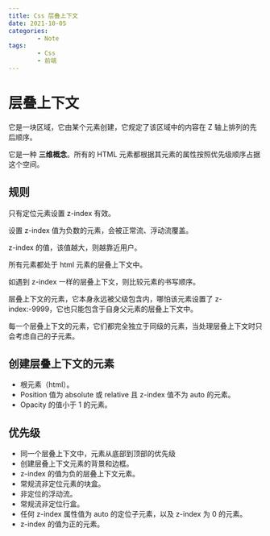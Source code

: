 ```yaml
---
title: Css 层叠上下文
date: 2021-10-05
categories:
        - Note
tags:
        - Css
        - 前端
---
```


# 层叠上下文

它是一块区域，它由某个元素创建，它规定了该区域中的内容在 Z 轴上排列的先后顺序。

它是一种 **三维概念**。所有的 HTML 元素都根据其元素的属性按照优先级顺序占据这个空间。

## 规则

只有定位元素设置 z-index 有效。

设置 z-index 值为负数的元素，会被正常流、浮动流覆盖。

z-index 的值，该值越大，则越靠近用户。

所有元素都处于 html 元素的层叠上下文中。

如遇到 z-index 一样的层叠上下文，则比较元素的书写顺序。

层叠上下文的元素，它本身永远被父级包含内，哪怕该元素设置了 z-index:-9999，它也只能包含于自身父元素的层叠上下文中。

每一个层叠上下文的元素，它们都完全独立于同级的元素，当处理层叠上下文时只会考虑自己的子元素。

## 创建层叠上下文的元素

- 根元素（html）。
- Position 值为 absolute 或 relative 且 z-index 值不为 auto 的元素。
- Opacity 的值小于 1 的元素。

## 优先级

- 同一个层叠上下文中，元素从底部到顶部的优先级
- 创建层叠上下文元素的背景和边框。
- z-index 的值为负的层叠上下文元素。
- 常规流非定位元素的块盒。
- 非定位的浮动流。
- 常规流非定位行盒。
- 任何 z-index 属性值为 auto 的定位子元素，以及 z-index 为 0 的元素。
- z-index 的值为正的元素。
